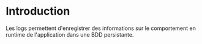 # Introduction

Les logs permettent d'enregistrer des informations sur le comportement en runtime de l'application dans une BDD persistante.